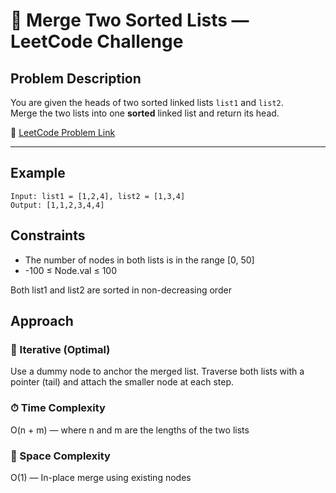 # 🔗 Merge Two Sorted Lists — LeetCode Challenge

## Problem Description

You are given the heads of two sorted linked lists `list1` and `list2`.  
Merge the two lists into one **sorted** linked list and return its head.

🔗 [LeetCode Problem Link](https://leetcode.com/problems/merge-two-sorted-lists/)

---

## Example

```text
Input: list1 = [1,2,4], list2 = [1,3,4]
Output: [1,1,2,3,4,4]
```

## Constraints
- The number of nodes in both lists is in the range [0, 50]
- -100 ≤ Node.val ≤ 100

Both list1 and list2 are sorted in non-decreasing order

## Approach
### 🧠 Iterative (Optimal)
Use a dummy node to anchor the merged list. Traverse both lists with a pointer (tail) and attach the smaller node at each step.

### ⏱ Time Complexity
O(n + m) — where n and m are the lengths of the two lists

### 🧠 Space Complexity
O(1) — In-place merge using existing nodes
